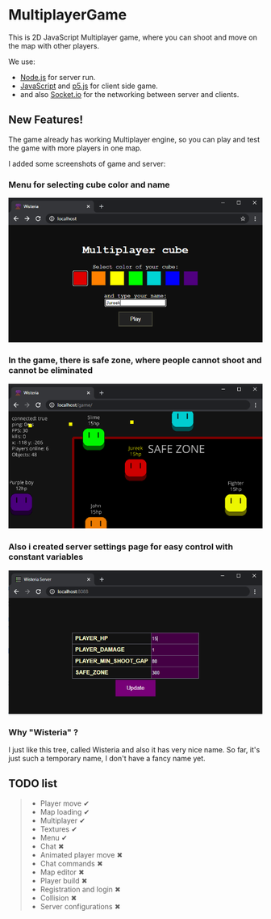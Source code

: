 # MultiplayerGame

This is 2D JavaScript Multiplayer game, where you can shoot and move on the map with other players.

We use:
- [Node.js](https://nodejs.org/en/) for server run.
- [JavaScript](https://www.javascript.com/) and [p5.js](https://p5js.org/) for client side game.
- and also [Socket.io](https://socket.io/) for the networking between server and clients.

## New Features!

The game already has working Multiplayer engine, so you can play and test the game with more players in one map.

I added some screenshots of game and server:

### Menu for selecting cube color and name
![Menu image](https://github.com/GeorgeSikora/MultiplayerGame/blob/master/screenshots/menu.png)

### In the game, there is safe zone, where people cannot shoot and cannot be eliminated
![Game image](https://github.com/GeorgeSikora/MultiplayerGame/blob/master/screenshots/game.png)

### Also i created server settings page for easy control with constant variables
![Game image](https://github.com/GeorgeSikora/MultiplayerGame/blob/master/screenshots/server.png)

### Why "Wisteria" ?

I just like this tree, called Wisteria and also it has very nice name. So far, it's just such a temporary name, I don't have a fancy name yet.

## TODO list
>- Player move ✔
>- Map loading ✔
>- Multiplayer ✔
>- Textures ✔
>- Menu ✔
>- Chat ✖
>- Animated player move ✖
>- Chat commands ✖
>- Map editor ✖
>- Player build ✖
>- Registration and login ✖
>- Collision ✖
>- Server configurations ✖
